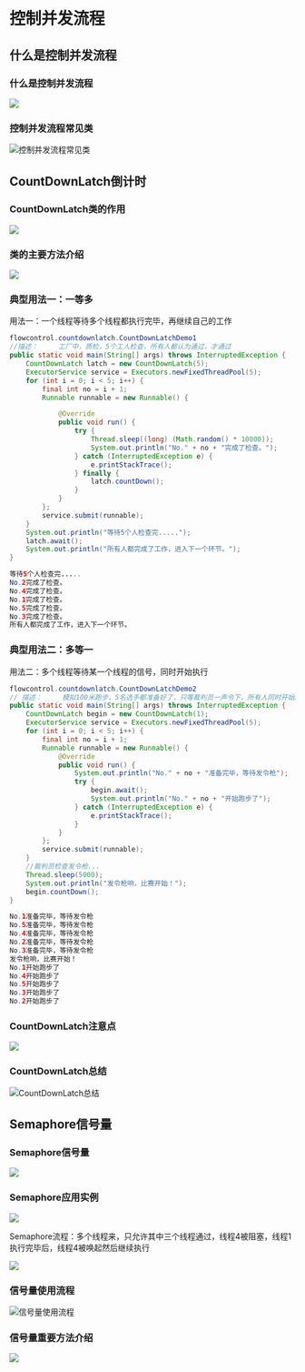 # 控制并发流程

## 什么是控制并发流程

### 什么是控制并发流程

![](./assets/什么是控制并发流程.png)

### 控制并发流程常见类

![控制并发流程常见类](./assets/控制并发流程常见类.png)



## CountDownLatch倒计时

### CountDownLatch类的作用

![](./assets/CountDownLatch类的作用.png)

### 类的主要方法介绍

![](./assets/类的主要方法介绍.png)

### 典型用法一：一等多

用法一：一个线程等待多个线程都执行完毕，再继续自己的工作

```java
flowcontrol.countdownlatch.CountDownLatchDemo1
//描述：     工厂中，质检，5个工人检查，所有人都认为通过，才通过
public static void main(String[] args) throws InterruptedException {
    CountDownLatch latch = new CountDownLatch(5);
    ExecutorService service = Executors.newFixedThreadPool(5);
    for (int i = 0; i < 5; i++) {
        final int no = i + 1;
        Runnable runnable = new Runnable() {

            @Override
            public void run() {
                try {
                    Thread.sleep((long) (Math.random() * 10000));
                    System.out.println("No." + no + "完成了检查。");
                } catch (InterruptedException e) {
                    e.printStackTrace();
                } finally {
                    latch.countDown();
                }
            }
        };
        service.submit(runnable);
    }
    System.out.println("等待5个人检查完.....");
    latch.await();
    System.out.println("所有人都完成了工作，进入下一个环节。");
}

等待5个人检查完.....
No.2完成了检查。
No.4完成了检查。
No.1完成了检查。
No.5完成了检查。
No.3完成了检查。
所有人都完成了工作，进入下一个环节。
```



### 典型用法二：多等一

用法二：多个线程等待某一个线程的信号，同时开始执行

```java
flowcontrol.countdownlatch.CountDownLatchDemo2
// 描述：     模拟100米跑步，5名选手都准备好了，只等裁判员一声令下，所有人同时开始跑步。
public static void main(String[] args) throws InterruptedException {
    CountDownLatch begin = new CountDownLatch(1);
    ExecutorService service = Executors.newFixedThreadPool(5);
    for (int i = 0; i < 5; i++) {
        final int no = i + 1;
        Runnable runnable = new Runnable() {
            @Override
            public void run() {
                System.out.println("No." + no + "准备完毕，等待发令枪");
                try {
                    begin.await();
                    System.out.println("No." + no + "开始跑步了");
                } catch (InterruptedException e) {
                    e.printStackTrace();
                }
            }
        };
        service.submit(runnable);
    }
    //裁判员检查发令枪...
    Thread.sleep(5000);
    System.out.println("发令枪响，比赛开始！");
    begin.countDown();
}

No.1准备完毕，等待发令枪
No.5准备完毕，等待发令枪
No.4准备完毕，等待发令枪
No.2准备完毕，等待发令枪
No.3准备完毕，等待发令枪
发令枪响，比赛开始！
No.1开始跑步了
No.4开始跑步了
No.5开始跑步了
No.3开始跑步了
No.2开始跑步了
```

### CountDownLatch注意点

![](./assets/CountDownLatch注意点.png)

### CountDownLatch总结

![CountDownLatch总结](./assets/CountDownLatch总结.png)



## Semaphore信号量

### Semaphore信号量

![](./assets/Semaphore信号量.png)

### Semaphore应用实例

![](./assets/Semaphore应用实例.png)

Semaphore流程：多个线程来，只允许其中三个线程通过，线程4被阻塞，线程1执行完毕后，线程4被唤起然后继续执行

![](./assets/Semaphore流程.png)

### 信号量使用流程

![信号量使用流程](./assets/信号量使用流程.png)

### 信号量重要方法介绍

![](./assets/信号量重要方法介绍.png)

